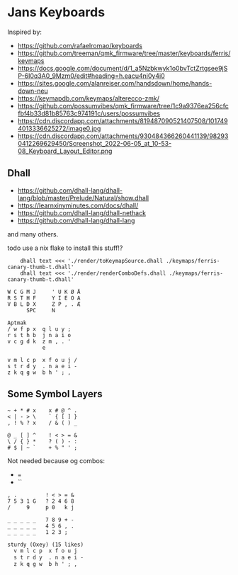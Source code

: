 # Jans Keyboards

Inspired by:

- https://github.com/rafaelromao/keyboards
- https://github.com/treeman/qmk_firmware/tree/master/keyboards/ferris/keymaps
- https://docs.google.com/document/d/1_a5Nzbkwyk1o0bvTctZrtgsee9jSP-6I0q3A0_9Mzm0/edit#heading=h.eacu4ni0y4i0
- https://sites.google.com/alanreiser.com/handsdown/home/hands-down-neu
- https://keymapdb.com/keymaps/alterecco-zmk/
- https://github.com/possumvibes/qmk_firmware/tree/1c9a9376ea256cfcfbf4b33d81b85763c974191c/users/possumvibes
- https://cdn.discordapp.com/attachments/819487090521407508/1017494013336625272/image0.jpg
- https://cdn.discordapp.com/attachments/930484366260441139/982930412269629450/Screenshot_2022-06-05_at_10-53-08_Keyboard_Layout_Editor.png

## Dhall
- https://github.com/dhall-lang/dhall-lang/blob/master/Prelude/Natural/show.dhall
- https://learnxinyminutes.com/docs/dhall/
- https://github.com/dhall-lang/dhall-nethack
- https://github.com/dhall-lang/dhall-lang
 
and many others.

todo use a nix flake to install this stuff!?

```
    dhall text <<< './render/toKeymapSource.dhall ./keymaps/ferris-canary-thumb-t.dhall'
    dhall text <<< './render/renderComboDefs.dhall ./keymaps/ferris-canary-thumb-t.dhall'
```

```
W C G M J     ' U K Ø Å
R S T H F     Y I E O A
V B L D X     Z P , . Æ
      SPC     N
```

```
Aptmak
/ w f p x  q l u y ;
r s t h b  j n a i o
v c g d k  z m , . '
           e
   ```
```text
v m l c p  x f o u j / 
s t r d y  . n a e i - 
z k q g w  b h ' ; , 
```
## Some Symbol Layers
```
~ + * # x    x # @ ^ .
< | - > \    ` { [ ] }
, ! % ? x    / & ( ) _
```

```text
@ _ [ ] ^    ! < > = &    
\ / { } *    ? ( ) - :
# $ | ~ `    + % " ' ;
```


Not needed because og combos:
- `=`
- ``
```text
, .         ! < > = &
7 5 3 1 G   ? 2 4 6 8
/     9     p 0   k j
```

```text
_ _ _ _ _   7 8 9 + -
_ _ _ _ _   4 5 6 , .
_ _ _ _ _   1 2 3 ;
```


```txt
sturdy (Oxey) (15 likes)
  v m l c p  x f o u j  
  s t r d y  . n a e i -
  z k q g w  b h ' ; ,  
```
